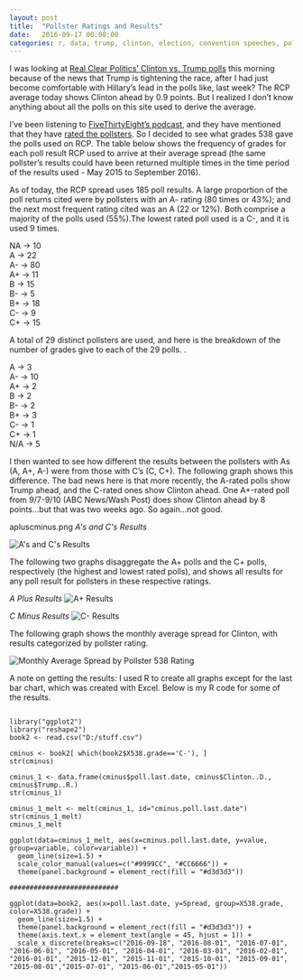 ```yaml
---
layout: post
title:  "Pollster Ratings and Results"
date:   2016-09-17 00:00:00
categories: r, data, trump, clinton, election, convention speeches, politics, polls, pollsters
---
```



I was looking at [Real Clear Politics’ Clinton vs. Trump polls](http://www.realclearpolitics.com/epolls/2016/president/us/general_election_trump_vs_clinton-5491.html) this morning because of the news that Trump is tightening the race, after I had just become comfortable with Hillary’s lead in the polls like, last week? The RCP average today shows Clinton ahead by 0.9 points. But I realized I don’t know anything about all the polls on this site used to derive the average. 

I’ve been listening to [FiveThirtyEight’s podcast](http://fivethirtyeight.com/tag/fivethirtyeight-podcasts/), and they have mentioned that they have [rated the pollsters](http://projects.fivethirtyeight.com/pollster-ratings/). So I decided to see what grades 538 gave the polls used on RCP. The table below shows the frequency of grades for each poll result RCP used to arrive at their average spread (the same pollster’s results could have been returned multiple times in the time period of the results used - May 2015 to September 2016). 

As of today, the RCP spread uses 185 poll results. A large proportion of the poll returns cited were by pollsters with an A- rating (80 times or 43%); and the next most frequent rating cited was an A (22 or 12%). Both comprise a majority of the polls used (55%).The lowest rated poll used is a C-, and it is used 9 times. 

NA   ->   10 <br/>
A    ->   22 <br/>
A-   ->   80 <br/>
A+   ->   11 <br/>
B    ->   15 <br/>
B-   ->   5 <br/>
B+   ->   18 <br/>
C-   ->   9 <br/>
C+   ->   15 <br/>

A total of 29 distinct pollsters are used, and here is the breakdown of the number of grades give to each of the 29 polls. . 

A    ->   3 <br/>
A-   ->   10 <br/>
A+   ->   2 <br/>
B    ->   2 <br/>
B-   ->   2 <br/>
B+   ->   3 <br/>
C-   ->   1 <br/>
C+   ->   1 <br/>
N/A  ->   5 <br/>

I then wanted to see how different the results between the pollsters with As (A, A+, A-) were from those with C’s (C, C+). The following graph shows this difference. The bad news here is that more recently, the A-rated polls show Trump ahead, and the C-rated ones show Clinton ahead. One A+-rated poll from 9/7-9/10 (ABC News/Wash Post) does show Clinton ahead by 8 points...but that was two weeks ago. So again...not good.

apluscminus.png
*A's and C's Results*

![A's and C's Results](http://khasachi.com/images/apluscminus.png)

The following two graphs disaggregate the A+ polls and the C+ polls, respectively (the highest and lowest rated polls), and shows all results for any poll result for pollsters in these respective ratings. 
 
*A Plus Results*
![A+ Results](http://khasachi.com/images/aplus.png)

*C Minus Results*
![C- Results](http://khasachi.com/images/cminus.png)



The following graph shows the monthly average spread for Clinton, with results categorized by pollster rating. 

![Monthly Average Spread by Pollster 538 Rating](http://khasachi.com/images/Picture1.png)

A note on getting the results: 
I used R to create all graphs except for the last bar chart, which was created with Excel. Below is my R code for some of the results. 
<pre><code>
library("ggplot2")
library("reshape2")
book2 <- read.csv("D:/stuff.csv")

cminus <- book2[ which(book2$X538.grade=='C-'), ]
str(cminus)

cminus_1 <- data.frame(cminus$poll.last.date, cminus$Clinton..D., cminus$Trump..R.)
str(cminus_1)

cminus_1_melt <- melt(cminus_1, id="cminus.poll.last.date") 
str(cminus_1_melt)
cminus_1_melt

ggplot(data=cminus_1_melt, aes(x=cminus.poll.last.date, y=value, group=variable, color=variable)) +
  geom_line(size=1.5) + 
  scale_color_manual(values=c("#9999CC", "#CC6666")) +
  theme(panel.background = element_rect(fill = "#d3d3d3"))

###########################

ggplot(data=book2, aes(x=poll.last.date, y=Spread, group=X538.grade, color=X538.grade)) +
  geom_line(size=1.5) + 
  theme(panel.background = element_rect(fill = "#d3d3d3")) + 
  theme(axis.text.x = element_text(angle = 45, hjust = 1)) + 
  scale_x_discrete(breaks=c("2016-09-18", "2016-08-01", "2016-07-01", "2016-06-01", "2016-05-01", "2016-04-01", "2016-03-01", "2016-02-01", "2016-01-01", "2015-12-01", "2015-11-01", "2015-10-01", "2015-09-01", "2015-08-01","2015-07-01", "2015-06-01","2015-05-01"))

</pre></code>